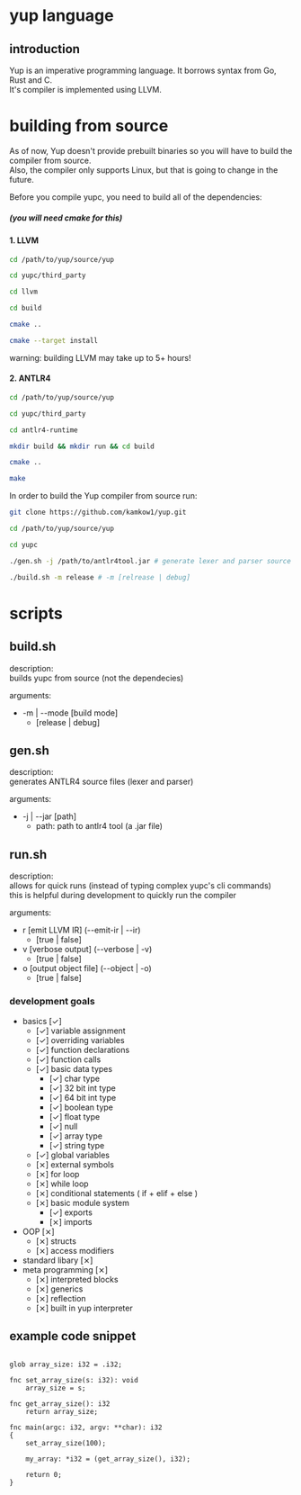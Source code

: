 # yup language

## introduction

Yup is an imperative programming language. It borrows syntax from
Go, Rust and C. <br>
It's compiler is implemented using LLVM.

# building from source

As of now, Yup doesn't provide prebuilt binaries so you will 
have to build the compiler from source. <br>
Also, the compiler only supports Linux, but that is going to change in the future.

Before you compile yupc, you need to build all of the dependencies:
##### (you will need cmake for this)

#### 1. LLVM
```bash
cd /path/to/yup/source/yup

cd yupc/third_party

cd llvm

cd build

cmake ..

cmake --target install
```

warning: building LLVM may take up to 5+ hours!

#### 2. ANTLR4
```bash
cd /path/to/yup/source/yup

cd yupc/third_party

cd antlr4-runtime

mkdir build && mkdir run && cd build

cmake ..

make
```

In order to build the Yup compiler from source run:
```bash
git clone https://github.com/kamkow1/yup.git

cd /path/to/yup/source/yup

cd yupc

./gen.sh -j /path/to/antlr4tool.jar # generate lexer and parser source files

./build.sh -m release # -m [relrease | debug]
```

# scripts

## build.sh
description: <br>
builds yupc from source (not the dependecies)

arguments: <br>
*   -m | --mode [build mode]
    - [release | debug]

## gen.sh
description: <br>
generates ANTLR4 source files (lexer and parser)

arguments: <br>
*   -j | --jar [path]
    - path: path to antlr4 tool (a .jar file)

## run.sh
description: <br>
allows for quick runs (instead of typing complex yupc's cli commands) <br>
this is helpful during development to quickly run the compiler

arguments: <br>
*   r [emit LLVM IR] (--emit-ir | --ir)
    - [true | false]
*   v [verbose output] (--verbose | -v)
    - [true | false]
*   o [output object file] (--object | -o)
    - [true | false]

### development goals
* basics [&check;]
    - [&check;] variable assignment
    - [&check;] overriding variables
    - [&check;] function declarations
    - [&check;] function calls
    - [&check;] basic data types
        * [&check;] char type
        * [&check;] 32 bit int type
        * [&check;] 64 bit int type
        * [&check;] boolean type
        * [&check;] float type
        * [&check;] null
        * [&check;] array type
        * [&check;] string type
    - [&check;] global variables
    - [&#10799;] external symbols
    - [&#10799;] for loop
    - [&#10799;] while loop
    - [&#10799;] conditional statements ( if + elif + else )
    - [&#10799;] basic module system
        * [&check;] exports
        * [&#10799;] imports
* OOP [&#10799;]
    - [&#10799;] structs
    - [&#10799;] access modifiers
* standard libary [&#10799;]
* meta programming [&#10799;]
    - [&#10799;] interpreted blocks
    - [&#10799;] generics
    - [&#10799;] reflection
    - [&#10799;] built in yup interpreter

## example code snippet

```text

glob array_size: i32 = .i32;

fnc set_array_size(s: i32): void
    array_size = s;

fnc get_array_size(): i32
    return array_size;

fnc main(argc: i32, argv: **char): i32
{
    set_array_size(100);

    my_array: *i32 = (get_array_size(), i32);

    return 0;
}

```